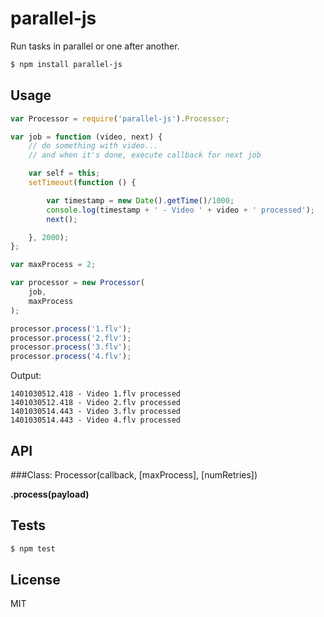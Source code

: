 parallel-js
===========

Run tasks in parallel or one after another.

```bash
$ npm install parallel-js
```

## Usage

```js
var Processor = require('parallel-js').Processor;

var job = function (video, next) {
	// do something with video...
	// and when it's done, execute callback for next job

	var self = this;
	setTimeout(function () {

		var timestamp = new Date().getTime()/1000;
		console.log(timestamp + ' - Video ' + video + ' processed');
		next();

	}, 2000);
};

var maxProcess = 2;

var processor = new Processor(
	job,
	maxProcess
);

processor.process('1.flv');
processor.process('2.flv');
processor.process('3.flv');
processor.process('4.flv');
```

Output:

```
1401030512.418 - Video 1.flv processed
1401030512.418 - Video 2.flv processed
1401030514.443 - Video 3.flv processed
1401030514.443 - Video 4.flv processed
```

## API

###Class: Processor(callback, [maxProcess], [numRetries])

**.process(payload)**

## Tests

```sh
$ npm test
```

## License

MIT
